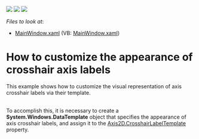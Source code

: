 <!-- default badges list -->
![](https://img.shields.io/endpoint?url=https://codecentral.devexpress.com/api/v1/VersionRange/128569659/21.1.5%2B)
[![](https://img.shields.io/badge/Open_in_DevExpress_Support_Center-FF7200?style=flat-square&logo=DevExpress&logoColor=white)](https://supportcenter.devexpress.com/ticket/details/E4074)
[![](https://img.shields.io/badge/📖_How_to_use_DevExpress_Examples-e9f6fc?style=flat-square)](https://docs.devexpress.com/GeneralInformation/403183)
<!-- default badges end -->
<!-- default file list -->
*Files to look at*:

* [MainWindow.xaml](./CS/CrosshairLabelTemplateForAxisLabels/MainWindow.xaml) (VB: [MainWindow.xaml](./VB/CrosshairLabelTemplateForAxisLabels/MainWindow.xaml))
<!-- default file list end -->
# How to customize the appearance of crosshair axis labels


<p>This example shows how to customize the visual representation of axis crosshair labels via their template. </p><p><br />
To accomplish this, it is necessary to create a <strong>System.Windows.DataTemplate</strong> object that specifies the appearance of axis crosshair labels, and assign it to the <a href="http://help.devexpress.com/#WPF/DevExpressXpfChartsAxis2D_CrosshairLabelTemplatetopic"><u>Axis2D.CrosshairLabelTemplate</u></a> property.</p><p><br />
</p>

<br/>


